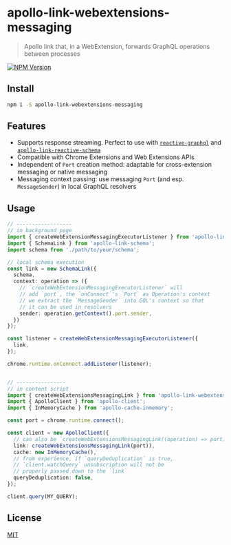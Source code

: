 # apollo-link-webextensions-messaging

> Apollo link that, in a WebExtension, forwards GraphQL operations between processes

[![NPM Version][npm-image]][npm-url]


## Install

```bash
npm i -S apollo-link-webextensions-messaging
```

## Features
- Supports response streaming. Perfect to use with [`reactive-graphql`][reactive-graphql] and [`apollo-link-reactive-schema`][apollo-link-reactive-schema]
- Compatible with Chrome Extensions and Web Extensions APIs
- Independent of `Port` creation method: adaptable for cross-extension messaging or native messaging
- Messaging context passing: use messaging `Port` (and esp. `MessageSender`) in local GraphQL resolvers

## Usage

```ts
// ------------------
// in background page
import { createWebExtensionMessagingExecutorListener } from 'apollo-link-webextensions-messaging';
import { SchemaLink } from 'apollo-link-schema';
import schema from './path/to/your/schema';

// local schema execution
const link = new SchemaLink({
  schema,
  context: operation => ({
    // `createWebExtensionMessagingExecutorListener` will
    // add `port`, the `onConnect`'s `Port` as Operation's context
    // we extract the `MessageSender` into GQL's context so that
    // it can be used in resolvers
    sender: operation.getContext().port.sender,
  })
});

const listener = createWebExtensionMessagingExecutorListener({
  link,
});

chrome.runtime.onConnect.addListener(listener);


// ----------------
// in content script
import { createWebExtensionsMessagingLink } from 'apollo-link-webextensions-messaging';
import { ApolloClient } from 'apollo-client';
import { InMemoryCache } from 'apollo-cache-inmemory';

const port = chrome.runtime.connect();

const client = new ApolloClient({
  // can also be `createWebExtensionsMessagingLink((operation) => port)`
  link: createWebExtensionsMessagingLink(port)),
  cache: new InMemoryCache(),
  // from experience, if `queryDeduplication` is true,
  // `client.watchQuery` unsubscription will not be
  // properly passed down to the `link`
  queryDeduplication: false,
});

client.query(MY_QUERY);
```

## License

[MIT](http://mit-license.org)

[npm-image]: https://img.shields.io/npm/v/apollo-link-webextensions-messaging.svg
[npm-url]: https://npmjs.org/package/apollo-link-webextensions-messaging
[reactive-graphql]: https://github.com/mesosphere/reactive-graphql
[apollo-link-reactive-schema]: https://github.com/getstation/apollo-link-reactive-schema